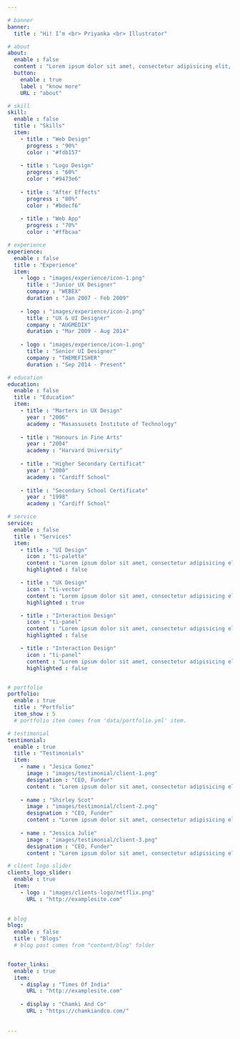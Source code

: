 ```yaml
---

# banner
banner:
  title : "Hi! I’m <br> Priyanka <br> Illustrator"

# about
about:
  enable : false
  content : "Lorem ipsum dolor sit amet, consectetur adipisicing elit, sed do eiusmod tempor incididunt ut labore et dolore magna aliqua. Ut enim ad minim veniam, quis nostrud exercitation ullamco laboris nisi ut aliquip ex ea commodo consequat. Duis aute irure dolor in reprehenderit in voluptate velit esse cillum dolore eu fugiat nulla pariatur."
  button:
    enable : true
    label : "know more"
    URL : "about"

# skill
skill:
  enable : false
  title : "Skills"
  item:
    - title : "Web Design"
      progress : "90%"
      color : "#fdb157"
      
    - title : "Logo Design"
      progress : "60%"
      color : "#9473e6"
      
    - title : "After Effects"
      progress : "80%"
      color : "#bdecf6"
      
    - title : "Web App"
      progress : "70%"
      color : "#ffbcaa"

# experience
experience:
  enable : false
  title : "Experience"
  item: 
    - logo : "images/experience/icon-1.png"
      title : "Junior UX Designer"
      company : "WEBEX"
      duration : "Jan 2007 - Feb 2009"
      
    - logo : "images/experience/icon-2.png"
      title : "UX & UI Designer"
      company : "AUGMEDIX"
      duration : "Mar 2009 - Aug 2014"
      
    - logo : "images/experience/icon-1.png"
      title : "Senior UI Designer"
      company : "THEMEFISHER"
      duration : "Sep 2014 - Present"

# education
education:
  enable : false
  title : "Education"
  item:
    - title : "Marters in UX Design"
      year : "2006"
      academy : "Masassusets Institute of Technology"
      
    - title : "Honours in Fine Arts"
      year : "2004"
      academy : "Harvard University"
      
    - title : "Higher Secondary Certificat"
      year : "2000"
      academy : "Cardiff School"
      
    - title : "Secondary School Certificate"
      year : "1998"
      academy : "Cardiff School"

# service
service:
  enable : false
  title : "Services"
  item:
    - title : "UI Design"
      icon : "ti-palette"
      content : "Lorem ipsum dolor sit amet, consectetur adipisicing elit, sed do eiusmod tempor incididunt ut labore et dolore magna aliqua."
      highlighted : false

    - title : "UX Design"
      icon : "ti-vector"
      content : "Lorem ipsum dolor sit amet, consectetur adipisicing elit, sed do eiusmod tempor incididunt ut labore et dolore magna aliqua."
      highlighted : true

    - title : "Interaction Design"
      icon : "ti-panel"
      content : "Lorem ipsum dolor sit amet, consectetur adipisicing elit, sed do eiusmod tempor incididunt ut labore et dolore magna aliqua."
      highlighted : false

    - title : "Interaction Design"
      icon : "ti-panel"
      content : "Lorem ipsum dolor sit amet, consectetur adipisicing elit, sed do eiusmod tempor incididunt ut labore et dolore magna aliqua."
      highlighted : false


# portfolio
portfolio:
  enable : true
  title : "Portfolio"
  item_show : 5
  # portfolio item comes from 'data/portfolio.yml' item.

# testimonial
testimonial:
  enable : true
  title : "Testimonials"
  item:
    - name : "Jesica Gomez"
      image : "images/testimonial/client-1.png"
      designation : "CEO, Funder"
      content : "Lorem ipsum dolor sit amet, consectetur adipisicing elit, sed do eiusmod tempor incididunt ut labore et dolore magna aliqua. Ut enim ad minim veniam, <strong>quis nostrud exercitation ullamco laboris nisi ut aliquip ex ea commodo consequat.</strong> Duis aute irure dolor in reprehenderit in voluptate velit esse cillum dolore eu fugiat nulla pariatur."
      
    - name : "Shirley Scot"
      image : "images/testimonial/client-2.png"
      designation : "CEO, Funder"
      content : "Lorem ipsum dolor sit amet, consectetur adipisicing elit, sed do eiusmod tempor incididunt ut labore et dolore magna aliqua. Ut enim ad minim veniam, <strong>quis nostrud exercitation ullamco laboris nisi ut aliquip ex ea commodo consequat.</strong> Duis aute irure dolor in reprehenderit in voluptate velit esse cillum dolore eu fugiat nulla pariatur."
      
    - name : "Jessica Julie"
      image : "images/testimonial/client-3.png"
      designation : "CEO, Funder"
      content : "Lorem ipsum dolor sit amet, consectetur adipisicing elit, sed do eiusmod tempor incididunt ut labore et dolore magna aliqua. Ut enim ad minim veniam, <strong>quis nostrud exercitation ullamco laboris nisi ut aliquip ex ea commodo consequat.</strong> Duis aute irure dolor in reprehenderit in voluptate velit esse cillum dolore eu fugiat nulla pariatur."

# client logo slider
clients_logo_slider:
  enable : true
  item:
    - logo : "images/clients-logo/netflix.png"
      URL : "http://examplesite.com"
      

# blog
blog:
  enable : false
  title : "Blogs"
  # blog post comes from "content/blog" folder


footer_links:
  enable : true
  item:
    - display : "Times Of India"
      URL : "http://examplesite.com"
      
    - display : "Chamki And Co"
      URL : "https://chamkiandco.com/"
 
      
---
```

